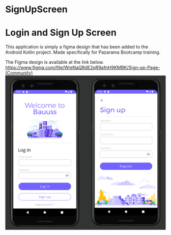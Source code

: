 # SignUpScreen

<h1>Login and Sign Up Screen </h1>
This application is simply a figma design that has been added to the Android Kotlin project. Made specifically for Pazarama Bootcamp training.

The Figma design is available at the link below.
https://www.figma.com/file/WreNaQRdE2pR9afnH9KMBK/Sign-up-Page-(Community)
<img src="https://github.com/yamanf/SignUpScreen/blob/main/Screenshoot.png" title="Screenshoot">
